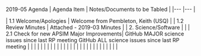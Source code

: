 2019-05 Agenda
| Agenda Item  	|  Notes/Documents to be Tabled	|
|---	|---	|

| 1.1 Welcome/Apologies |  Welcome from Pembleton, Keith (USQ) |
| 1.2 Review Minutes | Attached - 2019-03 Minutes |
| 2. Science/Software	 | |
| 2.1 Check for new APSIM Major Improvements| GitHub MAJOR science issues since last RP meeting
GitHub ALL science issues since last RP meeting |
|   	|   	|
|   	|   	|
|   	|   	|
|   	|   	|
|   	|   	|
|   	|   	|
|   	|   	|
|   	|   	|
|   	|   	|
